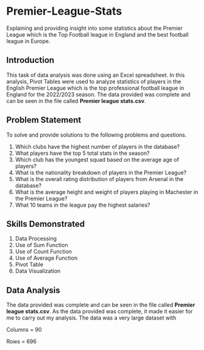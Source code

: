 # Premier-League-Stats
Explaining and providing insight into some statistics about the Premier League which is the Top Football league in England and the best football league in Europe.

## Introduction
This task of data analysis was done using an Excel spreadsheet. In this analysis, Pivot Tables were used to analyze statistics of players in the English Premier League which is the top professional football league in England for the 2022/2023 season. The data provided was complete and can be seen in the file called **Premier league stats.csv**.

## Problem Statement
To solve and provide solutions to the following problems and questions.
1. Which clubs have the highest number of players in the database?
2. What players have the top 5 total stats in the season?
3. Which club has the youngest squad based on the average age of players?
4. What is the nationality breakdown of players in the Premier League?
5. What is the overall rating distribution of players from Arsenal in the database?
6. What is the average height and weight of players playing in Machester in the Premier League?
7. What 10 teams in the league pay the highest salaries?

## Skills Demonstrated
1. Data Processing
2. Use of Sum Function
3. Use of Count Function
4. Use of Average Function
5. Pivot Table
7. Data Visualization

## Data Analysis
The data provided was complete and can be seen in the file called **Premier league stats.csv**. As the data provided was complete, it made it easier for me to carry out my analysis. The data was a very large dataset with                                         

Columns = 90                                                                                                                      

Rows = 696
